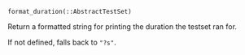 ```
format_duration(::AbstractTestSet)
```

Return a formatted string for printing the duration the testset ran for.

If not defined, falls back to `"?s"`.
